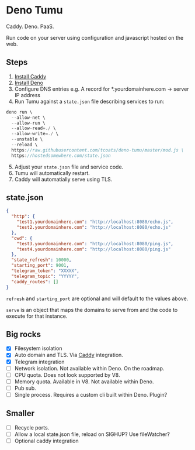 # Deno Tumu

Caddy. Deno. PaaS.

Run code on your server using configuration and javascript hosted on the web.

## Steps

1. [Install Caddy](https://caddyserver.com)
2. [Install Deno](https://deno.land)
3. Configure DNS entries e.g. A record for *.yourdomainhere.com -> server IP address
4. Run Tumu against a `state.json` file describing services to run:
  ```javascript
  deno run \
    --allow-net \
    --allow-run \
    --allow-read=./ \
    --allow-write=./ \
    --unstable \
    --reload \
    https://raw.githubusercontent.com/tcoats/deno-tumu/master/mod.js \
    https://hostedsomewhere.com/state.json
  ```
5. Adjust your `state.json` file and service code.
6. Tumu will automatically restart.
7. Caddy will automatially serve using TLS.

## state.json

```json
{
  "http": {
    "test1.yourdomainhere.com": "http://localhost:8080/echo.js",
    "test2.yourdomainhere.com": "http://localhost:8080/echo.js"
  },
  "cwd": {
    "test3.yourdomainhere.com": "http://localhost:8080/ping.js",
    "test4.yourdomainhere.com": "http://localhost:8080/ping.js"
  },
  "state_refresh": 10000,
  "starting_port": 9001,
  "telegram_token": "XXXXX",
  "telegram_topic": "YYYYY",
  "caddy_routes": []
}
```

`refresh` and `starting_port` are optional and will default to the values above.

`serve` is an object that maps the domains to serve from and the code to execute for that instance.

## Big rocks

- [x] Filesystem isolation
- [x] Auto domain and TLS. Via [Caddy](https://caddyserver.com) integration.
- [x] Telegram integration
- [ ] Network isolation. Not available within Deno. On the roadmap.
- [ ] CPU quota. Does not look supported by V8.
- [ ] Memory quota. Available in V8. Not available within Deno.
- [ ] Pub sub.
- [ ] Single process. Requires a custom cli built within Deno. Plugin?

## Smaller

- [ ] Recycle ports.
- [ ] Allow a local state.json file, reload on SIGHUP? Use fileWatcher?
- [ ] Optional caddy integration
